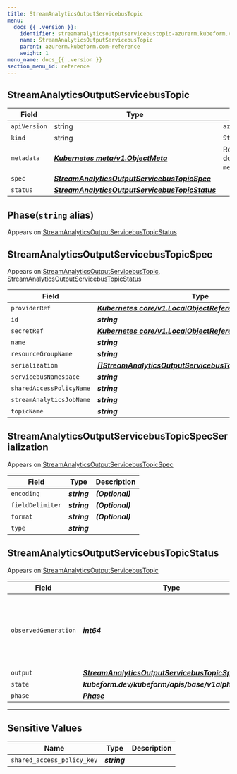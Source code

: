 ```yaml
---
title: StreamAnalyticsOutputServicebusTopic
menu:
  docs_{{ .version }}:
    identifier: streamanalyticsoutputservicebustopic-azurerm.kubeform.com
    name: StreamAnalyticsOutputServicebusTopic
    parent: azurerm.kubeform.com-reference
    weight: 1
menu_name: docs_{{ .version }}
section_menu_id: reference
---
```


## StreamAnalyticsOutputServicebusTopic
| Field | Type | Description |
| ------ | ----- | ----------- |
| `apiVersion` | string | `azurerm.kubeform.com/v1alpha1` |
|    `kind` | string | `StreamAnalyticsOutputServicebusTopic` |
| `metadata` | ***[Kubernetes meta/v1.ObjectMeta](https://v1-18.docs.kubernetes.io/docs/reference/generated/kubernetes-api/v1.18/#objectmeta-v1-meta)***|Refer to the Kubernetes API documentation for the fields of the `metadata` field.|
| `spec` | ***[StreamAnalyticsOutputServicebusTopicSpec](#streamanalyticsoutputservicebustopicspec)***||
| `status` | ***[StreamAnalyticsOutputServicebusTopicStatus](#streamanalyticsoutputservicebustopicstatus)***||
## Phase(`string` alias)

Appears on:[StreamAnalyticsOutputServicebusTopicStatus](#streamanalyticsoutputservicebustopicstatus)

## StreamAnalyticsOutputServicebusTopicSpec

Appears on:[StreamAnalyticsOutputServicebusTopic](#streamanalyticsoutputservicebustopic), [StreamAnalyticsOutputServicebusTopicStatus](#streamanalyticsoutputservicebustopicstatus)

| Field | Type | Description |
| ------ | ----- | ----------- |
| `providerRef` | ***[Kubernetes core/v1.LocalObjectReference](https://v1-18.docs.kubernetes.io/docs/reference/generated/kubernetes-api/v1.18/#localobjectreference-v1-core)***||
| `id` | ***string***||
| `secretRef` | ***[Kubernetes core/v1.LocalObjectReference](https://v1-18.docs.kubernetes.io/docs/reference/generated/kubernetes-api/v1.18/#localobjectreference-v1-core)***||
| `name` | ***string***||
| `resourceGroupName` | ***string***||
| `serialization` | ***[[]StreamAnalyticsOutputServicebusTopicSpecSerialization](#streamanalyticsoutputservicebustopicspecserialization)***||
| `servicebusNamespace` | ***string***||
| `sharedAccessPolicyName` | ***string***||
| `streamAnalyticsJobName` | ***string***||
| `topicName` | ***string***||
## StreamAnalyticsOutputServicebusTopicSpecSerialization

Appears on:[StreamAnalyticsOutputServicebusTopicSpec](#streamanalyticsoutputservicebustopicspec)

| Field | Type | Description |
| ------ | ----- | ----------- |
| `encoding` | ***string***| ***(Optional)*** |
| `fieldDelimiter` | ***string***| ***(Optional)*** |
| `format` | ***string***| ***(Optional)*** |
| `type` | ***string***||
## StreamAnalyticsOutputServicebusTopicStatus

Appears on:[StreamAnalyticsOutputServicebusTopic](#streamanalyticsoutputservicebustopic)

| Field | Type | Description |
| ------ | ----- | ----------- |
| `observedGeneration` | ***int64***| ***(Optional)*** Resource generation, which is updated on mutation by the API Server.|
| `output` | ***[StreamAnalyticsOutputServicebusTopicSpec](#streamanalyticsoutputservicebustopicspec)***| ***(Optional)*** |
| `state` | ***kubeform.dev/kubeform/apis/base/v1alpha1.State***| ***(Optional)*** |
| `phase` | ***[Phase](#phase)***| ***(Optional)*** |
---
## Sensitive Values
| Name | Type | Description |
|------|------|-------------|
| `shared_access_policy_key` | ***string*** ||
